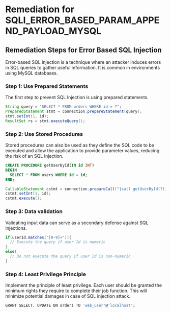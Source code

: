 # Remediation for SQLI_ERROR_BASED_PARAM_APPEND_PAYLOAD_MYSQL

## Remediation Steps for Error Based SQL Injection 

Error-based SQL injection is a technique where an attacker induces errors in SQL queries to gather useful information. It is common in environments using MySQL databases. 

### Step 1: Use Prepared Statements 

The first step to prevent SQL Injection is using prepared statements. 

```java
String query = "SELECT * FROM orders WHERE id = ?";
PreparedStatement stmt = connection.prepareStatement(query);
stmt.setInt(1, id); 
ResultSet rs = stmt.executeQuery();
```

### Step 2: Use Stored Procedures

Stored procedures can also be used as they define the SQL code to be executed and allow the application to provide parameter values, reducing the risk of an SQL Injection.

```sql
CREATE PROCEDURE getUserById(IN id INT)
BEGIN
  SELECT * FROM users WHERE id = id;
END;
```

```java
CallableStatement cstmt = connection.prepareCall("{call getUserById(?)}");
cstmt.setInt(1, id);
cstmt.execute();
``` 

### Step 3: Data validation

Validating input data can serve as a secondary defense against SQL Injections. 

```java
if(userId.matches("[0-9]+")){
  // Execute the query if user Id is numeric
}
else{
  // Do not execute the query if user Id is non-numeric
}
```

### Step 4: Least Privilege Principle

Implement the principle of least privilege. Each user should be granted the minimum rights they require to complete their job function. This will minimize potential damages in case of SQL injection attack.

```bash
GRANT SELECT, UPDATE ON orders TO 'web_user'@'localhost';
```